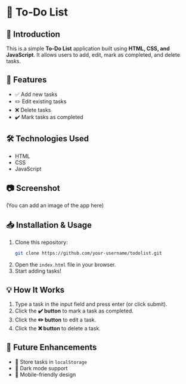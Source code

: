 # 📌 To-Do List

## 📖 Introduction

This is a simple **To-Do List** application built using **HTML, CSS, and JavaScript**. It allows users to add, edit, mark as completed, and delete tasks.

## 🚀 Features

- ✅ Add new tasks
- ✏️ Edit existing tasks
- ❌ Delete tasks
- ✔️ Mark tasks as completed

## 🛠️ Technologies Used

- HTML
- CSS
- JavaScript

## 📷 Screenshot

(You can add an image of the app here)

## 📥 Installation & Usage

1. Clone this repository:
   ```sh
   git clone https://github.com/your-username/todolist.git
   ```
2. Open the `index.html` file in your browser.
3. Start adding tasks!

## 💡 How It Works

1. Type a task in the input field and press enter (or click submit).
2. Click the **✔️ button** to mark a task as completed.
3. Click the **✏️ button** to edit a task.
4. Click the **❌ button** to delete a task.

## 📌 Future Enhancements

- 🔄 Store tasks in `localStorage`
- 🌙 Dark mode support
- 📱 Mobile-friendly design


